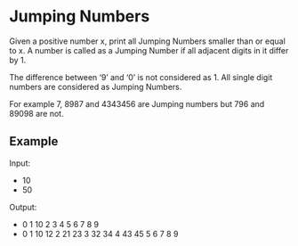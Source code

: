 # Jumping Numbers

Given a positive number x, print all Jumping Numbers smaller than or equal to x. A number is called as a Jumping Number if all adjacent digits in it differ by 1.

The difference between ‘9’ and ‘0’ is not considered as 1. All single digit numbers are considered as Jumping Numbers.

For example 7, 8987 and 4343456 are Jumping numbers but 796 and 89098 are not.

## Example

Input:

* 10
* 50

Output:

* 0 1 10 2 3 4 5 6 7 8 9
* 0 1 10 12 2 21 23 3 32 34 4 43 45 5 6 7 8 9
